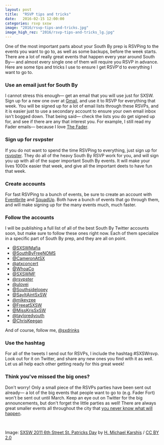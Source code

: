 ```yaml
---
layout: post
title:  "RSVP tips and tricks"
date:   2016-02-15 12:00:00
categories: rsvp sxsw
image: "2016/rsvp-tips-and-tricks.jpg"
image_high_rez: "2016/rsvp-tips-and-tricks_lg.jpg"
---
```


One of the most important parts about your South By prep is RSVPing to the events you want to go to, as well as some backups, before the week starts. There are a lot of really great events that happen every year around South By— and almost every single one of them will require you RSVP in advance. Here are some tips and tricks I use to ensure I get RSVP'd to everything I want to go to.

### Use an email just for South By

I cannot stress this enough— get an email that you will use just for SXSW. Sign up for a new one over at [Gmail](https://gmail.com), and use it to RSVP for everything that week. You will be signed up for a lot of email lists through these RSVPs, and it is easier just to use a secondary account to ensure your own email inbox isn't bogged down. That being said— check the lists you do get signed up for, and see if there are any that interest you. For example, I still read my Fader emails— because I love [The Fader](http://www.thefader.com/).

### Sign up for rsvpster

If you do not want to spend the time RSVPing to everything, just sign up for [rsvpster](http://rsvpster.com/). They do all of the heavy South By RSVP work for you, and will sign you up with all of the super important South By events. It will make your lives 1000x easier that week, and give all the important deets to have fun that week.

### Create accounts

For fast RSVPing to a bunch of events, be sure to create an account with [Eventbrite](https://www.eventbrite.com/) and [SquadUp](https://www.squadup.com). Both have a bunch of events that go through them, and will make signing up for the many events much, much faster.

### Follow the accounts

I will be publishing a full list of all of the best South By Twitter accounts soon, but make sure to follow these ones right now. Each of them specialize in a specific part of South By prep, and they are all on point.

* [@SXSWMafia](https://twitter.com/SXSWMafia)
* [@SouthByFreeNOMS](https://twitter.com/SouthByFreeNOMS)
* [@CameronAtSX](https://twitter.com/CameronAtSX)
* [@atxconcert](https://twitter.com/atxconcert)
* [@WhoaCo](https://twitter.com/WhoaCo)
* [@SXSWMF](https://twitter.com/SXSWMF)
* [@rsvpster](https://twitter.com/rsvpster)
* [@ulovei](https://twitter.com/ulovei)
* [@Southsidelopey](https://twitter.com/Southsidelopey)
* [@SayItAintSxSW](https://twitter.com/SayItAintSxSW)
* [@mikeyzee](https://twitter.com/mikeyzee)
* [@FreeatSXSW](https://twitter.com/FreeatSXSW)
* [@MissKrisSxSW](https://twitter.com/MissKrisSxSW)
* [@tayloredyouth](https://twitter.com/tayloredyouth)
* [@ChrisKeegan](https://twitter.com/ChrisKeegan)

And of course, follow me, [@sxdrinks](https://twitter.com/sxdrinks)

### Use the hashtag

For all of the tweets I send out for RSVPs, I include the hashtag #SXSWrsvp. Look out for it on Twitter, and share any new ones you find with it as well. Let us all help each other getting ready for this great week!

### Think you've missed the big ones?

Don't worry! Only a small piece of the RSVPs parties have been sent out already— a lot of the big events that people want to go to (e.g. Fader Fort) won't be sent out until March. Keep an eye out on Twitter for the big announcements, but don't forget the little parties as well! There are always great smaller events all throughout the city that [you never know what will happen](https://twitter.com/sxdrinks/status/577300360953393153).

<br>

Image: <a href="https://www.flickr.com/photos/hmk/5538856314/" target="\_blank">SXSW 2011 6th Street St. Patricks Day</a> by <a href="https://www.flickr.com/photos/hmk/" target="\_blank">H. Michael Karshis</a> / <a href="https://creativecommons.org/licenses/by/2.0/" target="\_blank">CC BY 2.0</a>
